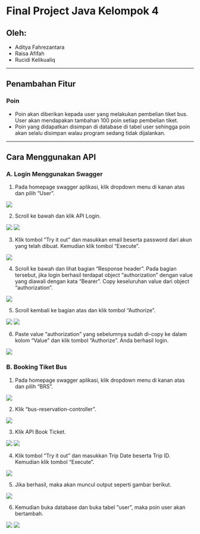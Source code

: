 # Final Project Java Kelompok 4

## Oleh:

- Aditya Fahrezantara
- Raisa Afifah
- Rucidi Kelikualiq

---
## Penambahan Fitur
### Poin
- Poin akan diberikan kepada user yang melakukan pembelian tiket bus. User akan mendapakan tambahan 100 poin setiap pembelian tiket.
- Poin yang didapatkan disimpan di database di tabel user sehingga poin akan selalu disimpan walau program sedang tidak dijalankan.
---
## Cara Menggunakan API
### A. Login Menggunakan Swagger
1.	Pada homepage swagger aplikasi, klik dropdown menu di kanan atas dan pilih “User”.
<img src="./docs/images/Picture1.png">
 
2.	Scroll ke bawah dan klik API Login.
<img src="./docs/images/Picture2.png">
<img src="./docs/images/Picture3.png">

3.	Klik tombol “Try it out” dan masukkan email beserta password dari akun yang telah dibuat. Kemudian klik tombol “Execute”.
<img src="./docs/images/Picture4.png">

 
4.	Scroll ke bawah dan lihat bagian “Response header”. Pada bagian tersebut, jika login berhasil terdapat object “authorization” dengan value yang diawali dengan kata “Bearer”. Copy keseluruhan value dari object “authorization”.
<img src="./docs/images/Picture5.png">
 
5.	Scroll kembali ke bagian atas dan klik tombol “Authorize”.
 <img src="./docs/images/Picture6.png">
 <img src="./docs/images/Picture7.png">

 
6.	Paste value “authorization” yang sebelumnya sudah di-copy ke dalam kolom “Value” dan klik tombol “Authorize”. Anda berhasil login.
<img src="./docs/images/Picture8.png">
 
### B. Booking Tiket Bus
1.	Pada homepage swagger aplikasi, klik dropdown menu di kanan atas dan pilih “BRS”.
<img src="./docs/images/Picture9.png">
 
2.	Klik “bus-reservation-controller”.
<img src="./docs/images/Picture10.png">

3.	Klik API Book Ticket.
 <img src="./docs/images/Picture11.png">
<img src="./docs/images/Picture12.png">
 
4.	Klik tombol “Try it out” dan masukkan Trip Date beserta Trip ID. Kemudian klik tombol “Execute”.
<img src="./docs/images/Picture13.png">

5.	Jika berhasil, maka akan muncul output seperti gambar berikut.
 <img src="./docs/images/Picture14.png">

6.	Kemudian buka database dan buka tabel “user”, maka poin user akan bertambah.
<img src="./docs/images/Picture15.png">
<img src="./docs/images/Picture16.png">